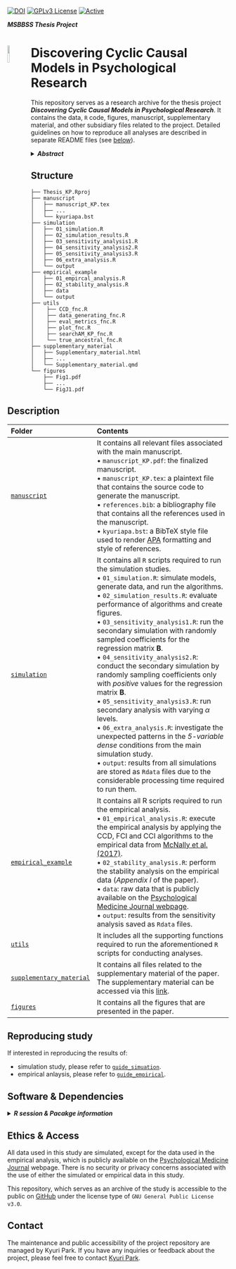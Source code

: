 [![DOI](https://zenodo.org/badge/576782527.svg)](https://zenodo.org/badge/latestdoi/576782527) [![GPLv3 License](https://img.shields.io/badge/License-GPL%20v3-yellow.svg)](https://opensource.org/licenses/) [![Active](http://img.shields.io/badge/Status-Active-green.svg)](https://github.com/KyuriP/Thesis_KP)  

***MSBBSS Thesis Project***
<div align="left">
<img src="https://github.com/KyuriP/Thesis_KP/blob/main/cyclelogo.png" width=10% height=10% align="left">
<h1> Discovering Cyclic Causal Models in Psychological Research </h1>
</div>



This repository serves as a research archive for the thesis project ***Discovering Cyclic Causal Models in Psychological Research***. 
It contains the data, `R` code,  figures, manuscript, supplementary material, and other subsidiary files related to the project. Detailed guidelines on how to reproduce all analyses are described in separate README files (see [below](#reproducing-study)).

<details>
           <summary><b><i>Abstract</i></b></summary>
           <p>
Statistical network models have become popular tools for analyzing multivariate psychological data. 
In empirical practice, network parameters are often interpreted as reflecting causal relationships – an approach that can be characterized as a form of causal discovery. 
Recent research has shown that undirected network models are likely to perform poorly as causal discovery tools in the context of discovering acyclic causal structures, a task for which many alternative methods are available. 
However, acyclic causal models are likely unsuitable for many psychological phenomena, such as psychopathologies, which are often characterized by cycles or feedback loop relationships between symptoms. 
A number of cyclic causal discovery methods have been developed, largely in the computer science literature, but they are not as well studied or widely applied in empirical practice. 
<br><i>In this paper, we provide an accessible introduction to the basics of cyclic causal discovery for empirical researchers. 
We examine three different cyclic causal discovery methods and investigate their performance in typical psychological research contexts by means of a simulation study. We also demonstrate the practical applicability of these methods using an empirical example and conclude the paper with a discussion of how the insights we gain from cyclic causal discovery relate to statistical network analysis.</i>
                      </p>
         </details>


## Structure
```
├── Thesis_KP.Rproj
├── manuscript
│   ├── manuscript_KP.tex
│   ├── ...
│   └── kyuriapa.bst
├── simulation
│   ├── 01_simulation.R
│   ├── 02_simulation_results.R
│   ├── 03_sensitivity_analysis1.R
│   ├── 04_sensitivity_analysis2.R
│   ├── 05_sensitivity_analysis3.R
│   ├── 06_extra_analysis.R
│   └── output
├── empirical_example
│   ├── 01_empircal_analysis.R
│   ├── 02_stability_analysis.R
│   ├── data
│   └── output
├── utils
│    ├── CCD_fnc.R
│    ├── data_generating_fnc.R
│    ├── eval_metrics_fnc.R
│    ├── plot_fnc.R
│    ├── searchAM_KP_fnc.R
│    └── true_ancestral_fnc.R
├── supplementary_material
│   ├── Supplementary_material.html
│   ├── ...
│   └── Supplementary_material.qmd
└── figures
    ├── Fig1.pdf
    ├── ...
    └── FigJ1.pdf
```

## Description

| Folder                                     | Contents                                                         |
| :----------------------------------------- | :--------------------------------------------------------------- |
| [`manuscript`](https://github.com/KyuriP/Discovering_CCM/tree/main/manuscript)               | It contains all relevant files associated with the main manuscript. <br> • `manuscript_KP.pdf`: the finalized manuscript. <br> • `manuscript_KP.tex`:  a plaintext file that contains the source code to generate the manuscript.  <br> • `references.bib`: a bibliography file that contains all the references used in the manuscript. <br> • `kyuriapa.bst`: a BibTeX style file used to render [APA](https://apastyle.apa.org/style-grammar-guidelines/paper-format) formatting and style of references.|
| [`simulation`](https://github.com/KyuriP/Discovering_CCM/tree/main/simulation)       | It contains all `R` scripts required to run the simulation studies.  <br> • `01_simulation.R`: simulate models, generate data, and run the algorithms. <br> • `02_simulation_results.R`: evaluate performance of algorithms and create figures. <br> • `03_sensitivity_analysis1.R`: run the secondary simulation with randomly sampled coefficients for the regression matrix $\mathbf{B}$. <br> • `04_sensitivity_analysis2.R`: conduct the secondary simulation by randomly sampling coefficients only with *positive* values for the regression matrix $\mathbf{B}$. <br> • `05_sensitivity_analysis3.R`: run secondary analysis  with varying $\alpha$ levels. <br> • `06_extra_analysis.R`: investigate the unexpected patterns in the *5-variable dense* conditions from the main simulation study.<br> • `output`: results from all simulations are stored as `Rdata` files due to the considerable processing time required to run them.   |
| [`empirical_example`](https://github.com/KyuriP/Discovering_CCM/tree/main/empirical_example) | It contains all R scripts required to run the empirical analysis. <br> • `01_empirical_analysis.R`: execute the empirical analysis by applying the CCD, FCI and CCI algorithms to the empirical data from [McNally et al. (2017)](https://www.cambridge.org/core/journals/psychological-medicine/article/comorbid-obsessivecompulsive-disorder-and-depression-a-bayesian-network-approach/DAA4E2352A9E26809A4EAE35C366E900#article). <br> • `02_stability_analysis.R`: perform the stability analysis on the empirical data (*Appendix I* of the paper). <br> • `data`: raw data that is publicly available on the [Psychological Medicine Journal webpage](https://www.cambridge.org/core/journals/psychological-medicine/article/abs/comorbid-obsessivecompulsive-disorder-and-depression-a-bayesian-network-approach/DAA4E2352A9E26809A4EAE35C366E900#supplementary-materials).  <br> • `output`: results from the sensitivity analysis saved as `Rdata` files.               |
| [`utils`](https://github.com/KyuriP/Discovering_CCM/tree/main/utils)               | It includes all the supporting functions required to run the aforementioned `R` scripts for conducting analyses. |
| [`supplementary_material`](https://github.com/KyuriP/Discovering_CCM/tree/main/supplementary_material)           |It contains all files related to the supplementary material of the paper. <br> The supplementary material can be accessed via this [link](https://kyurip.quarto.pub/discovering-cyclic-causal-models/).|
| [`figures`](https://github.com/KyuriP/Discovering_CCM/tree/main/figures)               | It contains all the figures that are presented in the paper.                    |


## Reproducing study
If interested in reproducing the results of:
- simulation study, please refer to [`guide_simuation`](https://github.com/KyuriP/CCM_Discovery/blob/main/simulation/README.md).
- empirical anlaysis, please refer to [`guide_empirical`](https://github.com/KyuriP/CCM_Discovery/blob/main/empirical_example/README.md).

## Software & Dependencies 
<details>
<summary><b><i>R session & Pacakge information</i></b></summary>

           
```
─ Session info ───────────────────────────────────────────────────────────────────────────────────────────────
 setting  value
 version  R version 4.2.3 (2023-03-15)
 os       macOS Ventura 13.0
 system   aarch64, darwin20
 ui       RStudio
 language (EN)
 collate  en_US.UTF-8
 ctype    en_US.UTF-8
 tz       Europe/Amsterdam
 date     2023-05-01
 rstudio  2022.07.2+576 Spotted Wakerobin (desktop)
 pandoc   2.19.2 @ /Applications/RStudio.app/Contents/MacOS/quarto/bin/tools/ (via rmarkdown)

─ Packages ───────────────────────────────────────────────────────────────────────────────────────────────────
 package      * version  date (UTC) lib source
 abind          1.4-5    2016-07-21 [1] CRAN (R 4.2.0)
 backports      1.4.1    2021-12-13 [1] CRAN (R 4.2.0)
 base64enc      0.1-3    2015-07-28 [1] CRAN (R 4.2.0)
 bdsmatrix      1.3-6    2022-06-03 [1] CRAN (R 4.2.0)
 BiocGenerics * 0.42.0   2022-04-26 [1] Bioconductor
 BiocManager  * 1.30.20  2023-02-24 [1] CRAN (R 4.2.0)
 broom          1.0.4    2023-03-11 [1] CRAN (R 4.2.0)
 cachem         1.0.7    2023-02-24 [1] CRAN (R 4.2.0)
 callr          3.7.3    2022-11-02 [1] CRAN (R 4.2.0)
 car            3.1-2    2023-03-30 [1] CRAN (R 4.2.3)
 carData        3.0-5    2022-01-06 [1] CRAN (R 4.2.0)
 CCI.KP       * 0.1.0    2023-01-21 [1] Github (KyuriP/CCI_KP@984bf12)
 checkmate      2.1.0    2022-04-21 [1] CRAN (R 4.2.0)
 cli            3.6.1    2023-03-23 [1] CRAN (R 4.2.0)
 clipr          0.8.0    2022-02-22 [1] CRAN (R 4.2.0)
 clue           0.3-64   2023-01-31 [1] CRAN (R 4.2.0)
 cluster        2.1.4    2022-08-22 [1] CRAN (R 4.2.3)
 codetools      0.2-19   2023-02-01 [1] CRAN (R 4.2.3)
 colorspace     2.1-0    2023-01-23 [1] CRAN (R 4.2.0)
 corpcor        1.6.10   2021-09-16 [1] CRAN (R 4.2.0)
 crayon         1.5.2    2022-09-29 [1] CRAN (R 4.2.0)
 curl           5.0.0    2023-01-12 [1] CRAN (R 4.2.0)
 data.table     1.14.8   2023-02-17 [1] CRAN (R 4.2.0)
 DEoptimR       1.0-11   2022-04-03 [1] CRAN (R 4.2.0)
 devtools     * 2.4.5    2022-10-11 [1] CRAN (R 4.2.0)
 digest         0.6.31   2022-12-11 [1] CRAN (R 4.2.0)
 DOT          * 0.1      2016-04-16 [1] CRAN (R 4.2.0)
 dplyr        * 1.1.2    2023-04-20 [1] CRAN (R 4.2.0)
 ellipsis       0.3.2    2021-04-29 [1] CRAN (R 4.2.0)
 evaluate       0.20     2023-01-17 [1] CRAN (R 4.2.0)
 fansi          1.0.4    2023-01-22 [1] CRAN (R 4.2.0)
 fastICA        1.2-3    2021-09-25 [1] CRAN (R 4.2.0)
 fastmap        1.1.1    2023-02-24 [1] CRAN (R 4.2.0)
 fdrtool        1.2.17   2021-11-13 [1] CRAN (R 4.2.0)
 foreign        0.8-84   2022-12-06 [1] CRAN (R 4.2.3)
 Formula        1.2-5    2023-02-24 [1] CRAN (R 4.2.0)
 fs             1.6.1    2023-02-06 [1] CRAN (R 4.2.0)
 furrr        * 0.3.1    2022-08-15 [1] CRAN (R 4.2.0)
 future       * 1.32.0   2023-03-07 [1] CRAN (R 4.2.0)
 generics       0.1.3    2022-07-05 [1] CRAN (R 4.2.0)
 ggh4x        * 0.2.4    2023-04-04 [1] CRAN (R 4.2.0)
 ggm            2.5      2020-02-16 [1] CRAN (R 4.2.0)
 ggplot2      * 3.4.2    2023-04-03 [1] CRAN (R 4.2.0)
 ggpubr       * 0.6.0    2023-02-10 [1] CRAN (R 4.2.0)
 ggsignif       0.6.4    2022-10-13 [1] CRAN (R 4.2.0)
 glasso         1.11     2019-10-01 [1] CRAN (R 4.2.0)
 globals        0.16.2   2022-11-21 [1] CRAN (R 4.2.0)
 glue           1.6.2    2022-02-24 [1] CRAN (R 4.2.0)
 graph        * 1.74.0   2022-04-26 [1] Bioconductor
 gridExtra      2.3      2017-09-09 [1] CRAN (R 4.2.0)
 gtable         0.3.3    2023-03-21 [1] CRAN (R 4.2.0)
 gtools         3.9.4    2022-11-27 [1] CRAN (R 4.2.0)
 Hmisc          5.0-1    2023-03-08 [1] CRAN (R 4.2.0)
 htmlTable      2.4.1    2022-07-07 [1] CRAN (R 4.2.0)
 htmltools      0.5.5    2023-03-23 [1] CRAN (R 4.2.3)
 htmlwidgets    1.6.2    2023-03-17 [1] CRAN (R 4.2.0)
 httpuv         1.6.9    2023-02-14 [1] CRAN (R 4.2.0)
 igraph         1.4.1    2023-02-24 [1] CRAN (R 4.2.0)
 jpeg           0.1-10   2022-11-29 [1] CRAN (R 4.2.0)
 jsonlite       1.8.4    2022-12-06 [1] CRAN (R 4.2.0)
 knitr          1.42     2023-01-25 [1] CRAN (R 4.2.0)
 later          1.3.0    2021-08-18 [1] CRAN (R 4.2.0)
 lattice        0.21-8   2023-04-05 [1] CRAN (R 4.2.0)
 lavaan         0.6-15   2023-03-14 [1] CRAN (R 4.2.0)
 lifecycle      1.0.3    2022-10-07 [1] CRAN (R 4.2.0)
 listenv        0.9.0    2022-12-16 [1] CRAN (R 4.2.0)
 magrittr     * 2.0.3    2022-03-30 [1] CRAN (R 4.2.0)
 MASS         * 7.3-58.3 2023-03-07 [1] CRAN (R 4.2.0)
 Matrix         1.5-4    2023-04-04 [1] CRAN (R 4.2.0)
 memoise        2.0.1    2021-11-26 [1] CRAN (R 4.2.0)
 mime           0.12     2021-09-28 [1] CRAN (R 4.2.0)
 miniUI         0.1.1.1  2018-05-18 [1] CRAN (R 4.2.0)
 mnormt         2.1.1    2022-09-26 [1] CRAN (R 4.2.0)
 munsell        0.5.0    2018-06-12 [1] CRAN (R 4.2.0)
 nlme           3.1-162  2023-01-31 [1] CRAN (R 4.2.3)
 nnet           7.3-18   2022-09-28 [1] CRAN (R 4.2.3)
 parallelly     1.35.0   2023-03-23 [1] CRAN (R 4.2.3)
 pbapply        1.7-0    2023-01-13 [1] CRAN (R 4.2.0)
 pbivnorm       0.6.0    2015-01-23 [1] CRAN (R 4.2.0)
 pcalg        * 2.7-8    2022-12-21 [1] CRAN (R 4.2.0)
 pillar         1.9.0    2023-03-22 [1] CRAN (R 4.2.0)
 pkgbuild       1.4.0    2022-11-27 [1] CRAN (R 4.2.0)
 pkgconfig      2.0.3    2019-09-22 [1] CRAN (R 4.2.0)
 pkgload        1.3.2    2022-11-16 [1] CRAN (R 4.2.0)
 plyr           1.8.8    2022-11-11 [1] CRAN (R 4.2.0)
 png            0.1-8    2022-11-29 [1] CRAN (R 4.2.0)
 ppcor          1.1      2015-12-03 [1] CRAN (R 4.2.0)
 prettyunits    1.1.1    2020-01-24 [1] CRAN (R 4.2.0)
 processx       3.8.0    2022-10-26 [1] CRAN (R 4.2.0)
 profvis        0.3.7    2020-11-02 [1] CRAN (R 4.2.0)
 promises       1.2.0.1  2021-02-11 [1] CRAN (R 4.2.0)
 ps             1.7.4    2023-04-02 [1] CRAN (R 4.2.0)
 psych          2.3.3    2023-03-18 [1] CRAN (R 4.2.0)
 purrr        * 1.0.1    2023-01-10 [1] CRAN (R 4.2.0)
 qgraph       * 1.9.4    2023-03-21 [1] CRAN (R 4.2.0)
 quadprog       1.5-8    2019-11-20 [1] CRAN (R 4.2.0)
 R6             2.5.1    2021-08-19 [1] CRAN (R 4.2.0)
 RBGL           1.72.0   2022-04-26 [1] Bioconductor
 rcausal      * 1.2.1    2022-09-06 [1] Github (bd2kccd/r-causal@cc74f8d)
 Rcpp           1.0.10   2023-01-22 [1] CRAN (R 4.2.0)
 remotes        2.4.2    2021-11-30 [1] CRAN (R 4.2.0)
 reshape2       1.4.4    2020-04-09 [1] CRAN (R 4.2.0)
 Rgraphviz    * 2.40.0   2022-04-26 [1] Bioconductor
 rJava        * 1.0-6    2021-12-10 [1] CRAN (R 4.2.0)
 rlang          1.1.0    2023-03-14 [1] CRAN (R 4.2.0)
 rmarkdown      2.21     2023-03-26 [1] CRAN (R 4.2.3)
 robustbase     0.95-1   2023-03-29 [1] CRAN (R 4.2.0)
 rpart          4.1.19   2022-10-21 [1] CRAN (R 4.2.3)
 rstatix        0.7.2    2023-02-01 [1] CRAN (R 4.2.0)
 rstudioapi     0.14     2022-08-22 [1] CRAN (R 4.2.0)
 scales         1.2.1    2022-08-20 [1] CRAN (R 4.2.0)
 sessioninfo    1.2.2    2021-12-06 [1] CRAN (R 4.2.0)
 sfsmisc        1.1-14   2022-11-24 [1] CRAN (R 4.2.0)
 shiny          1.7.4    2022-12-15 [1] CRAN (R 4.2.0)
 stringi        1.7.12   2023-01-11 [1] CRAN (R 4.2.0)
 stringr        1.5.0    2022-12-02 [1] CRAN (R 4.2.0)
 tibble         3.2.1    2023-03-20 [1] CRAN (R 4.2.0)
 tidyr          1.3.0    2023-01-24 [1] CRAN (R 4.2.0)
 tidyselect     1.2.0    2022-10-10 [1] CRAN (R 4.2.0)
 urlchecker     1.0.1    2021-11-30 [1] CRAN (R 4.2.0)
 usethis      * 2.1.6    2022-05-25 [1] CRAN (R 4.2.0)
 utf8           1.2.3    2023-01-31 [1] CRAN (R 4.2.0)
 V8             4.2.2    2022-11-03 [1] CRAN (R 4.2.0)
 vctrs          0.6.2    2023-04-19 [1] CRAN (R 4.2.0)
 withr          2.5.0    2022-03-03 [1] CRAN (R 4.2.0)
 xfun           0.38     2023-03-24 [1] CRAN (R 4.2.0)
 xtable         1.8-4    2019-04-21 [1] CRAN (R 4.2.0)

 [1] /Library/Frameworks/R.framework/Versions/4.2-arm64/Resources/library

──────────────────────────────────────────────────────────────────────────────────────────────────────────────
```

</details>

## Ethics & Access
All data used in this study are simulated, except for the data used in the empirical analysis, which is publicly available on the [Psychological Medicine Journal](https://www.cambridge.org/core/journals/psychological-medicine/article/abs/comorbid-obsessivecompulsive-disorder-and-depression-a-bayesian-network-approach/DAA4E2352A9E26809A4EAE35C366E900\#supplementary-materials) webpage. There is no security or privacy concerns associated with the use of either the simulated or empirical data in this study.

This repository, which serves as an archive of the study is accessible to the public on [GitHub](https://github.com/KyuriP/Thesis_KP) under the license type of `GNU General Public License v3.0`. 


## Contact
The maintenance and public accessibility of the project repository are managed by Kyuri Park. If you have any inquiries or feedback about the project, please feel free to contact [Kyuri Park](https://kyurip.github.io/).

